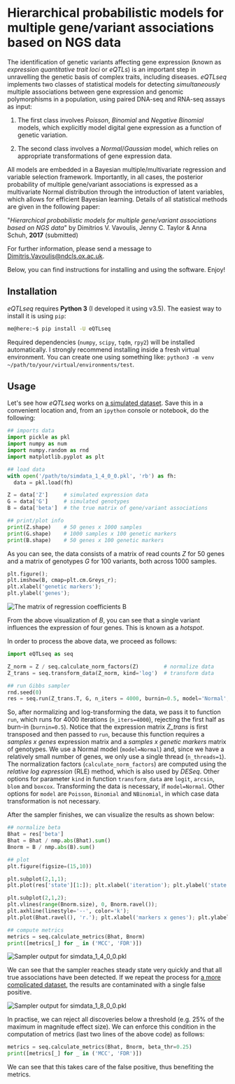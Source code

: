 # Hierarchical probabilistic models for multiple gene/variant associations based on NGS data

The identification of genetic variants affecting gene expression (known as *expression
quantitative trait loci* or *eQTLs*) is an important step in unravelling the genetic
basis of complex traits, including diseases. *eQTLseq* implements two classes of
statistical models for detecting *simultaneously* multiple associations between gene
expression and genomic polymorphisms in a population, using paired DNA-seq and RNA-seq
assays as input:

  1. The first class involves *Poisson*, *Binomial* and *Negative Binomial* models,
  which explicitly model digital gene expression as a function of genetic variation.

  2. The second class involves a *Normal*/*Gaussian* model, which relies on appropriate
  transformations of gene expression data.

All models are embedded in a Bayesian multiple/multivariate regression and variable
selection framework. Importantly, in all cases, the posterior probability of multiple
gene/variant associations is expressed as a multivariate Normal distribution through
the introduction of latent variables, which allows for efficient Bayesian learning.
Details of all statistical methods are given in the following paper:

"*Hierarchical probabilistic models for multiple gene/variant associations based on
NGS data*" by Dimitrios V. Vavoulis, Jenny C. Taylor & Anna Schuh, **2017** (submitted)

For further information, please send a message to <Dimitris.Vavoulis@ndcls.ox.ac.uk>.

Below, you can find instructions for installing and using the software. Enjoy!

## Installation

*eQTLseq* requires **Python 3** (I developed it using v3.5). The easiest way to install it is using `pip`:

```bash
me@here:~$ pip install -U eQTLseq
```

Required dependencies (`numpy`, `scipy`, `tqdm`, `rpy2`) will be installed
automatically. I strongly recommend installing inside a fresh virtual environment. You can create one using something like: `python3 -m venv ~/path/to/your/virtual/environments/test`.

## Usage

Let's see how *eQTLseq* works on [a simulated dataset](data/simdata_1_4_0_0.pkl).
Save this in a convenient location and, from an `ipython` console or notebook, do
the following:

```python
## imports data
import pickle as pkl
import numpy as num
import numpy.random as rnd
import matplotlib.pyplot as plt

## load data
with open('/path/to/simdata_1_4_0_0.pkl', 'rb') as fh:
  data = pkl.load(fh)

Z = data['Z']     # simulated expression data
G = data['G']     # simulated genotypes
B = data['beta']  # the true matrix of gene/variant associations

## print/plot info
print(Z.shape)    # 50 genes x 1000 samples
print(G.shape)    # 1000 samples x 100 genetic markers
print(B.shape)    # 50 genes x 100 genetic markers
```

As you can see, the data consists of a matrix of read counts *Z* for 50 genes and a
matrix of genotypes *G* for 100 variants, both across 1000 samples.

```python
plt.figure();
plt.imshow(B, cmap=plt.cm.Greys_r);
plt.xlabel('genetic markers');
plt.ylabel('genes');
```

![The matrix of regression coefficients B](figs/fig1.png)

From the above visualization of *B*, you can see that a single variant influences
the expression of four genes. This is known as a *hotspot*.

In order to process the above data, we proceed as follows:

```python
import eQTLseq as seq

Z_norm = Z / seq.calculate_norm_factors(Z)        # normalize data
Z_trans = seq.transform_data(Z_norm, kind='log')  # transform data

## run Gibbs sampler
rnd.seed(0)
res = seq.run(Z_trans.T, G, n_iters = 4000, burnin=0.5, model='Normal', n_threads=1)
```

So, after normalizing and log-transforming the data, we pass it to function `run`,
which runs for 4000 iterations (`n_iters=4000`), rejecting the first half as burn-in
(`burnin=0.5`). Notice that the expression matrix *Z_trans* is first transposed and
then passed to `run`, because this function requires a *samples x genes* expression
matrix and a *samples x genetic markers* matrix of genotypes. We use a Normal model
(`model=Normal`) and, since we have a relatively small number of genes, we only use
a single thread (`n_threads=1`). The normalization factors
(`calculate_norm_factors`) are computed using the *relative log expression* (RLE)
method, which is also used by *DESeq*. Other options for parameter `kind` in function
`transform_data` are `logit`, `arcsin`, `blom` and `boxcox`. Transforming the data
is necessary, if `model=Normal`. Other options for `model` are `Poisson`, `Binomial`
and `NBinomial`, in which case data transformation is not necessary.

After the sampler finishes, we can visualize the results as shown below:

```python
## normalize beta
Bhat = res['beta']
Bhat = Bhat / nmp.abs(Bhat).sum()
Bnorm = B / nmp.abs(B).sum()

## plot
plt.figure(figsize=(15,10))

plt.subplot(2,1,1);
plt.plot(res['state'][1:]); plt.xlabel('iteration'); plt.ylabel('state')

plt.subplot(2,1,2);
plt.vlines(range(Bnorm.size), 0, Bnorm.ravel());
plt.axhline(linestyle='--', color='k');
plt.plot(Bhat.ravel(), 'r.'); plt.xlabel('markers x genes'); plt.ylabel('effect size');

## compute metrics
metrics = seq.calculate_metrics(Bhat, Bnorm)
print([metrics[_] for _ in ('MCC', 'FDR')])
```

![Sampler output for simdata_1_4_0_0.pkl](figs/fig2.png)

We can see that the sampler reaches steady state very quickly and that all true
associations have been detected. If we repeat the process for [a more complicated
dataset](data/simdata_1_8_0_0.pkl), the results are contaminated with a single false
positive.

![Sampler output for simdata_1_8_0_0.pkl](figs/fig3.png)

In practise, we can reject all discoveries below a threshold (e.g. 25% of
the maximum in magnitude effect size). We can enforce this condition in the
computation of metrics (last two lines of the above code) as follows:

```python
metrics = seq.calculate_metrics(Bhat, Bnorm, beta_thr=0.25)
print([metrics[_] for _ in ('MCC', 'FDR')])
```

We can see that this takes care of the false positive, thus benefiting the metrics.   
